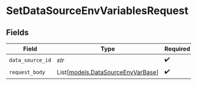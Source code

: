 # SetDataSourceEnvVariablesRequest


## Fields

| Field                                                                  | Type                                                                   | Required                                                               | Description                                                            |
| ---------------------------------------------------------------------- | ---------------------------------------------------------------------- | ---------------------------------------------------------------------- | ---------------------------------------------------------------------- |
| `data_source_id`                                                       | *str*                                                                  | :heavy_check_mark:                                                     | N/A                                                                    |
| `request_body`                                                         | List[[models.DataSourceEnvVarBase](../models/datasourceenvvarbase.md)] | :heavy_check_mark:                                                     | N/A                                                                    |